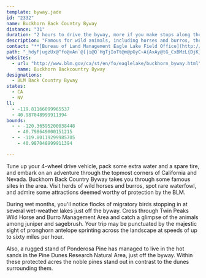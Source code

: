 ```yaml
---
template: byway.jade
id: "2332"
name: Buckhorn Back Country Byway
distance: "31"
duration: "2 hours to drive the byway, more if you make stops along the way."
description: "Famous for wild animals, including horses and burros, the unique Ponderosa Pine Dunes, and wet season waterfowl, Buckhorn Backcountry Byway is the perfect way to enjoy nature up close. "
contact: "**[Bureau of Land Management Eagle Lake Field Office](http://www.blm.gov/ca/eaglelake/index.html)**   \r\n  \r\n530-257-0456, Fax: 530-257-4831"
path: "_hdyF|ugzUx@^fo@xAn`@[|i@Q`HgTjIoTt@m@pGyC~A{AxAy@tG_CxBMzL{DjK}@dP{@jEr@`UfFlAL`Yr@tBEvG_@p[y@hNaAfHq@bGOt`AhBzAO~EChBrBd@x@xInRZ|@bAzElBxVJfDIpCSjBy@`FQdBCfAN~@^~@~CfERr@Lz@DjKSzBu@pAg@Tc@Aq@WiEaDaC_AmIy@y@?eDXkGpAgCDoAWiBm@wDqBk@Om@HQV]fA?p@Jd@b@t@xD~DfDzE`m@lkArCdGB`BSlCo@vCYf@gHfGSp@E~@LbBd@t@rBbBxAjBh@~@vBtIJpBs@xEQlCFrCTtCZx@t@xA~H|M`@d@jNlGJh@?f@Kp@gDvGEr@Hx@bBpCfIzKn@rAV`APdBElBOjBm@jWCxIl@lCrBlDrBrF~@dE^|FWpG`@|BrP`]CfGYZu@v@_Cr@{F`CuCdA}@z@e@nACtAFnLXbP?vDFz@j@xARPrCj@vFl@bB^xDxA|D~Bb@D|DKbJk@vA?rD~CdA~ApBnExCfI\\f@f@\\zEFvIa@nH`@lB|@~N|LfCrFn@~BxArCr@rFJtCCpCQzFOpWOzDNjAx@bAp@Hv@SpCmBj@Y|@GnANlCv@hFfC~@lA\\~Ah@jGzAlXvGfHlElErAdARlAJxAK~A]dCu@tAqAdAcKdCm@p@e@fAoAhH_BrGMxFNhDbAdD|FdKxAzCxA`JlBzOXjs@CpCuOzfB?bAnHzhAf@dEbAfErCzHtB|Vv@zG`GbT@vAOlD_AhMc@zDEdBJvA|@~CfC`Ff@nBzDdJt@r@|Ar@nHtEnH`GxBvBp@`BP|@??ItA{@lC}@|BkB`AqKjDaDtDcC~B_AjAYf@gFnLaZbz@_CzIs@xB}Snj@_C~Gc@`BG~BNdBt@`ClJlQ|@fCTfBx@fOn@bNKxCsAxH{Kda@Gf@GlM?fAJd@\\r@VXrMlL|GnElD~ChAtAdAjBfAlCTlA^lKR~@^l@v@r@dBjCrDzDr@~AhEj\\XdArBpEn@h@tBj@\\XtAzFvHlTVd@vGzElEnFj@jAR~@TtEOjBu@lDDtBl@~B|AdBf@|AnBbNv@nE~AjFvBv]Jh@n@hBfB|B`BbAl@LlB~@nBlAvCxE~@rBHpAElAc@fAy@x@_@Ry@RcBHe@RoJhKmGzEu@bA]fAB|@rCvNfAjEjApDt@rBlBdExBrCdB~AV`@t@vCXdBx@tL?l@Yx@y@p@oB`@}ExA}Cf@cB|@u@n@[p@]dBIrDIdVi@ns@HjF\\zG^z@`Ax@dG~@rXa@|@Fj@^HPRdBj@bJ`Hzx@lBpSD~Ah@ntBbCpwD`@l_AJloBPfpAIxe@BdVI~b@IzpAErsC^dC^~@n@r@fAt@~@P~iCQtQHz`A~@d{B@rBr@n@h@l@x@Rh@^vBGdhALpZDt|Bb@~aCh@trAJ`E`@`Dz@dDd@fAr@|A|E`G"
websites: 
  - url: "http://www.blm.gov/ca/st/en/fo/eaglelake/buckhorn_byway.html"
    name: Buckhorn Backcountry Byway
designations: 
  - BLM Back Country Byway
states: 
  - CA
  - NV
ll: 
  - -119.81166099965537
  - 40.987048999911394
bounds: 
  - - -120.36595200038448
    - 40.798649000151215
  - - -119.80119299985705
    - 40.987048999911394

---
```


<p>Tune up your 4-wheel drive vehicle, pack some extra water and a spare tire, and embark on an adventure through the topmost corners of California and Nevada.  Buckhorn Back Country Byway takes you through some famous sites in the area.  Visit herds of wild horses and burros, spot rare waterfowl, and admire some attractions deemed worthy of protection by the BLM.</p>

<p>During wet months, you'll notice flocks of migratory birds stopping in at several wet-weather lakes just off the byway.  Cross through Twin Peaks Wild Horse and Burro Management Area and catch a glimpse of the animals among juniper and sagebrush.  Your trip may be punctuated by the majestic sight of pronghorn antelope sprinting across the landscape at speeds of up to sixty miles per hour.</p>

<p>Also, a rugged stand of Ponderosa Pine has managed to live in the hot sands in the Pine Dunes Research Natural Area,  just off the byway.  Within these protected acres the noble pines stand out in contrast to the dunes surrounding them.</p>